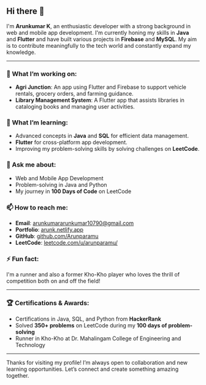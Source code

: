 ## Hi there 👋

I'm **Arunkumar K**, an enthusiastic developer with a strong background in web and mobile app development. I'm currently honing my skills in **Java** and **Flutter** and have built various projects in **Firebase** and **MySQL**. My aim is to contribute meaningfully to the tech world and constantly expand my knowledge.

---

### 🔭 What I’m working on:
- **Agri Junction**: An app using Flutter and Firebase to support vehicle rentals, grocery orders, and farming guidance.
- **Library Management System**: A Flutter app that assists libraries in cataloging books and managing user activities.

### 🌱 What I’m learning:
- Advanced concepts in **Java** and **SQL** for efficient data management.
- **Flutter** for cross-platform app development.
- Improving my problem-solving skills by solving challenges on **LeetCode**.

### 💬 Ask me about:
- Web and Mobile App Development
- Problem-solving in Java and Python
- My journey in **100 Days of Code** on LeetCode

### 📫 How to reach me:
- **Email**: arunkumararunkumar10790@gmail.com
- **Portfolio**: [arunk.netlify.app](https://arunk.netlify.app/)
- **GitHub**: [github.com/Arunparamu](https://github.com/Arunparamu)
- **LeetCode**: [leetcode.com/u/arunparamu/](https://leetcode.com/u/arunparamu/)

### ⚡ Fun fact:
I'm a runner and also a former Kho-Kho player who loves the thrill of competition both on and off the field!

---

### 🏆 Certifications & Awards:
- Certifications in Java, SQL, and Python from **HackerRank**
- Solved **350+ problems** on LeetCode during my **100 days of problem-solving**
- Runner in Kho-Kho at Dr. Mahalingam College of Engineering and Technology

---

Thanks for visiting my profile! I’m always open to collaboration and new learning opportunities. Let’s connect and create something amazing together.
